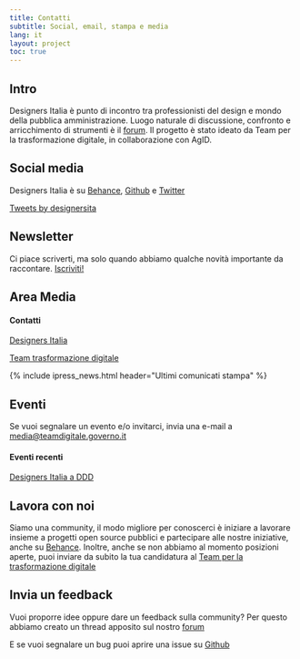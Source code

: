 ```yaml
---
title: Contatti
subtitle: Social, email, stampa e media
lang: it
layout: project
toc: true
---
```


## Intro
Designers Italia è punto di incontro tra professionisti del design e mondo della pubblica amministrazione. Luogo naturale di discussione, confronto e arricchimento di strumenti è il [forum](https://forum.italia.it/c/design/). Il progetto è stato ideato da Team per la trasformazione digitale, in collaborazione con AgID.

## Social media
Designers Italia è su [Behance](https://www.behance.net/italia), [Github](https://github.com/italia/designers.italia.it) e [Twitter](https://twitter.com/designersita)

<a class="twitter-timeline" data-height="360" href="https://twitter.com/designersita">Tweets by designersita</a> <script async src="//platform.twitter.com/widgets.js" charset="utf-8"></script>

## Newsletter
Ci piace scriverti, ma solo quando abbiamo qualche novità importante da raccontare. [Iscriviti!](https://developers.italia.it)

## Area Media
#### Contatti
[Designers Italia](http://www.ipresslive.it/event/design_community)

[Team trasformazione digitale](http://www.ipresslive.it/Page/1546/team-per-la-trasformazione-digitale-presidenza-consiglio-dei-ministri)

{% include ipress_news.html header="Ultimi comunicati stampa" %}

## Eventi
Se vuoi segnalare un evento e/o invitarci, invia una e-mail a <media@teamdigitale.governo.it>

#### Eventi recenti
[Designers Italia a DDD](http://www.ipresslive.it/comunicates/14682/la-sfida-della-semplificazione-dei-servizi-pubblici-passa-dai-designer)

## Lavora con noi
Siamo una community, il modo migliore per conoscerci è iniziare a lavorare insieme a progetti open source pubblici e partecipare alle nostre iniziative, anche su [Behance](https://www.behance.net/italia). Inoltre, anche se non abbiamo al momento posizioni aperte, puoi inviare da subito la tua candidatura al [Team per la trasformazione digitale](https://teamdigitale.governo.it/it/36-content.htm)

## Invia un feedback
Vuoi proporre idee oppure dare un feedback sulla community? Per questo abbiamo creato un thread apposito sul nostro [forum](https://forum.italia.it/c/design/feedback-community) 

E se vuoi segnalare un bug puoi aprire una issue su [Github](https://github.com/italia/designers.italia.it)
